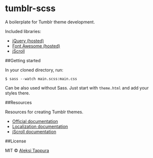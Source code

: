 # tumblr-scss
A boilerplate for Tumblr theme development.

Included libraries:

- [jQuery (hosted)](https://jquery.com/)
- [Font Awesome (hosted)](https://fortawesome.github.io/Font-Awesome/)
- [jScroll](http://jscroll.com/)

##Getting started

In your cloned directory, run:

    $ sass --watch main.scss:main.css

Can be also used without Sass. Just start with `theme.html` and add your styles there.

##Resources

Resources for creating Tumblr themes.

- [Official documentation](https://www.tumblr.com/docs/en/custom_themes)
- [Localization documentation](https://www.tumblr.com/docs/en/localizing_themes)
- [jScroll documentation](http://jscroll.com/)

##License

MIT © [Aleksi Tappura](http://aleksitappura.com)